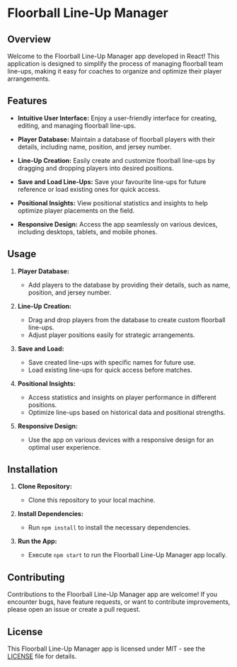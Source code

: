 # Floorball Line-Up Manager

## Overview

Welcome to the Floorball Line-Up Manager app developed in React! This application is designed to simplify the process of managing floorball team line-ups, making it easy for coaches to organize and optimize their player arrangements.

## Features

- **Intuitive User Interface:**
  Enjoy a user-friendly interface for creating, editing, and managing floorball line-ups.

- **Player Database:**
  Maintain a database of floorball players with their details, including name, position, and jersey number.

- **Line-Up Creation:**
  Easily create and customize floorball line-ups by dragging and dropping players into desired positions.

- **Save and Load Line-Ups:**
  Save your favourite line-ups for future reference or load existing ones for quick access.

- **Positional Insights:**
  View positional statistics and insights to help optimize player placements on the field.

- **Responsive Design:**
  Access the app seamlessly on various devices, including desktops, tablets, and mobile phones.

## Usage

1. **Player Database:**
   - Add players to the database by providing their details, such as name, position, and jersey number.

2. **Line-Up Creation:**
   - Drag and drop players from the database to create custom floorball line-ups.
   - Adjust player positions easily for strategic arrangements.

3. **Save and Load:**
   - Save created line-ups with specific names for future use.
   - Load existing line-ups for quick access before matches.

4. **Positional Insights:**
   - Access statistics and insights on player performance in different positions.
   - Optimize line-ups based on historical data and positional strengths.

5. **Responsive Design:**
   - Use the app on various devices with a responsive design for an optimal user experience.

## Installation

1. **Clone Repository:**
   - Clone this repository to your local machine.

2. **Install Dependencies:**
   - Run `npm install` to install the necessary dependencies.

3. **Run the App:**
   - Execute `npm start` to run the Floorball Line-Up Manager app locally.

## Contributing

Contributions to the Floorball Line-Up Manager app are welcome! If you encounter bugs, have feature requests, or want to contribute improvements, please open an issue or create a pull request.

## License

This Floorball Line-Up Manager app is licensed under MIT - see the [LICENSE](LICENSE) file for details.
